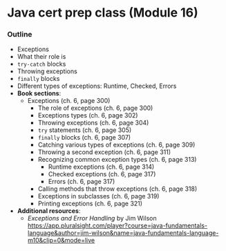 # Java cert prep class (Module 16)

<style>
@media print {
  pre {
    border: 1px solid gray;
    page-break-inside: avoid;
  }
}

.break {
  page-break-after: always;
}
</style>

### Outline

- Exceptions
- What their role is
- `try-catch` blocks
- Throwing exceptions
- `finally` blocks
- Different types of exceptions: Runtime, Checked, Errors
- **Book sections**:
  - Exceptions (ch. 6, page 300)
    - The role of exceptions (ch. 6, page 300)
    - Exceptions types (ch. 6, page 302)
    - Throwing exceptions (ch. 6, page 304)
    - `try` statements (ch. 6, page 305)
    - `finally` blocks (ch. 6, page 307)
    - Catching various types of exceptions (ch. 6, page 309)
    - Throwing a second exception (ch. 6, page 311)
    - Recognizing common exception types (ch. 6, page 313)
      - Runtime exceptions (ch. 6, page 314)
      - Checked exceptions (ch. 6, page 317)
      - Errors (ch. 6, page 317)
    - Calling methods that throw exceptions (ch. 6, page 318)
    - Exceptions in subclasses (ch. 6, page 319)
    - Printing exceptions (ch. 6, page 321)
- **Additional resources**:
  - _Exceptions and Error Handling_ by Jim Wilson https://app.pluralsight.com/player?course=java-fundamentals-language&author=jim-wilson&name=java-fundamentals-language-m10&clip=0&mode=live
